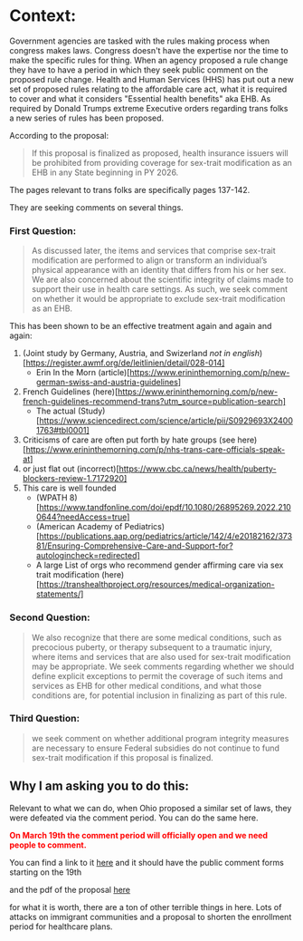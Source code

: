 # Context:

Government agencies are tasked with the rules making process when congress makes laws. Congress doesn't have the expertise nor the time to make the specific rules for thing. When an agency proposed a rule change they have to have a period in which they seek public comment on the proposed rule change. Health and Human Services (HHS) has put out a new set of proposed rules relating to the affordable care act, what it is required to cover and what it considers "Essential health benefits" aka EHB. As required by Donald Trumps extreme Executive orders regarding trans folks a new series of rules has been proposed. 

According to the proposal: 

> If this proposal is finalized as
> proposed, health insurance issuers will be prohibited from providing coverage for sex-trait
> modification as an EHB in any State beginning in PY 2026.


The pages relevant to trans folks are specifically pages 137-142. 

They are seeking comments on several things. 

### First Question:
> As discussed later, the items and services that comprise sex-trait modification are performed to align or transform an individual’s
> physical appearance with an identity that differs from his or her sex. We are also concerned about the scientific integrity of
> claims made to support their use in health care settings. As such, we seek comment on whether it would be appropriate to exclude
> sex-trait modification as an EHB.

This has been shown to be an effective treatment again and again and again:
1) (Joint study by Germany, Austria, and Swizerland *not in english*)[https://register.awmf.org/de/leitlinien/detail/028-014]
    - Erin In the Morn (article)[https://www.erininthemorning.com/p/new-german-swiss-and-austria-guidelines]
2) French Guidelines (here)[https://www.erininthemorning.com/p/new-french-guidelines-recommend-trans?utm_source=publication-search]
    - The actual (Study)[https://www.sciencedirect.com/science/article/pii/S0929693X24001763#tbl0001] 
3) Criticisms of care are often put forth by hate groups (see here)[https://www.erininthemorning.com/p/nhs-trans-care-officials-speak-at]
4) or just flat out (incorrect)[https://www.cbc.ca/news/health/puberty-blockers-review-1.7172920]
5) This care is well founded
    - (WPATH 8)[https://www.tandfonline.com/doi/epdf/10.1080/26895269.2022.2100644?needAccess=true]
    - (American Academy of Pediatrics)[https://publications.aap.org/pediatrics/article/142/4/e20182162/37381/Ensuring-Comprehensive-Care-and-Support-for?autologincheck=redirected]
    - A large List of orgs who recommend gender affirming care via sex trait modification (here)[https://transhealthproject.org/resources/medical-organization-statements/]


### Second Question:
> We also recognize that there are some medical conditions, such as precocious puberty, or
> therapy subsequent to a traumatic injury, where items and services that are also used for sex-trait
> modification may be appropriate. We seek comments regarding whether we should define
> explicit exceptions to permit the coverage of such items and services as EHB for other medical
> conditions, and what those conditions are, for potential inclusion in finalizing as part of this rule.

### Third Question:
> we seek comment on whether additional program integrity measures are necessary to
> ensure Federal subsidies do not continue to fund sex-trait modification if this proposal is
> finalized.

## Why I am asking you to do this: 
Relevant to what we can do, when Ohio proposed a similar set of laws, they were defeated via the comment period. You can do the same here. 

<span style="color:red"> **On March 19th the comment period will officially open and we need people to comment.** </span>

You can find a link to it [here](https://www.federalregister.gov/public-inspection/2025-04083/patient-protection-and-affordable-care-act-marketplace-integrity-and-affordability) and it should have the public comment forms starting on the 19th

and the pdf of the proposal  [here](https://public-inspection.federalregister.gov/2025-04083.pdf)

for what it is worth, there are a ton of other terrible things in here. Lots of attacks on immigrant communities and a proposal to shorten the enrollment period for healthcare plans.
